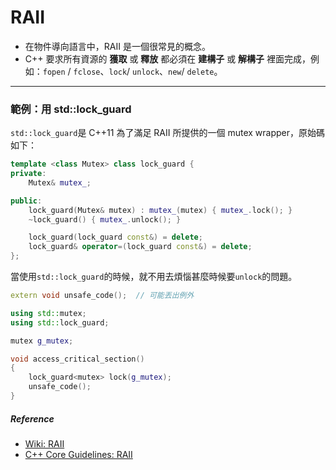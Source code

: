 # RAII

* 在物件導向語言中，RAII 是一個很常見的概念。
* C++ 要求所有資源的 **獲取** 或 **釋放** 都必須在 **建構子** 或 **解構子** 裡面完成，例如：`fopen` / `fclose`、`lock`/ `unlock`、`new`/ `delete`。

---

### 範例：用 std::lock\_guard

`std::lock_guard`是 C++11 為了滿足 RAII 所提供的一個 mutex wrapper，原始碼如下：

```cpp
template <class Mutex> class lock_guard {
private:
    Mutex& mutex_;

public:
    lock_guard(Mutex& mutex) : mutex_(mutex) { mutex_.lock(); }
    ~lock_guard() { mutex_.unlock(); }

    lock_guard(lock_guard const&) = delete;
    lock_guard& operator=(lock_guard const&) = delete;
};
```

當使用`std::lock_guard`的時候，就不用去煩惱甚麼時候要`unlock`的問題。

```cpp
extern void unsafe_code();  // 可能丟出例外

using std::mutex;
using std::lock_guard;

mutex g_mutex;

void access_critical_section()
{
    lock_guard<mutex> lock(g_mutex);
    unsafe_code();
}
```

##### Reference

* [Wiki: RAII](https://zh.wikipedia.org/wiki/RAII)
* [C++ Core Guidelines: RAII](https://github.com/isocpp/CppCoreGuidelines/blob/master/CppCoreGuidelines.md#Rr-raii)




